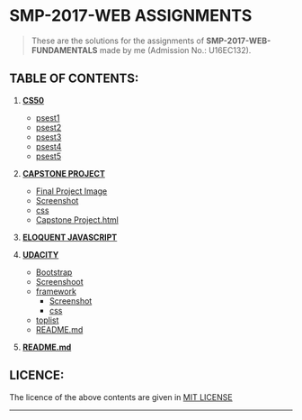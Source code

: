 # SMP-2017-WEB ASSIGNMENTS

>These are the solutions for the assignments of **SMP-2017-WEB-FUNDAMENTALS** made by me (Admission No.: U16EC132).

## TABLE OF CONTENTS:

1. **[CS50 ](https://github.com/gdgsurat/SMP-2017-Web/tree/master/smp2017-web-Vivek/CS50)**

    - [psest1](https://github.com/gdgsurat/SMP-2017-Web/tree/master/smp2017-web-Vivek/CS50/pset1)
    - [psest2](https://github.com/gdgsurat/SMP-2017-Web/tree/master/smp2017-web-Vivek/CS50/pset2)
    - [psest3](https://github.com/gdgsurat/SMP-2017-Web/tree/master/smp2017-web-Vivek/CS50/pset3)
    - [psest4](https://github.com/gdgsurat/SMP-2017-Web/tree/master/smp2017-web-Vivek/CS50/pset4)
    - [psest5](https://github.com/gdgsurat/SMP-2017-Web/tree/master/smp2017-web-Vivek/CS50/pset5)

2. **[CAPSTONE PROJECT](https://github.com/gdgsurat/SMP-2017-Web/tree/master/smp2017-web-Vivek/Capston%20Project)**
    
    - [Final Project Image](https://github.com/gdgsurat/SMP-2017-Web/tree/master/smp2017-web-Vivek/Capston%20Project/Final%20Project%20Images)
    - [Screenshot](https://github.com/gdgsurat/SMP-2017-Web/tree/master/smp2017-web-Vivek/Capston%20Project/Screenshot)
    - [css](https://github.com/gdgsurat/SMP-2017-Web/tree/master/smp2017-web-Vivek/Capston%20Project/css)
    - [Capstone Project.html](https://github.com/gdgsurat/SMP-2017-Web/blob/master/smp2017-web-Vivek/Capston%20Project/Capston%20Project.html)

3. **[ELOQUENT JAVASCRIPT](https://github.com/gdgsurat/SMP-2017-Web/tree/master/smp2017-web-Vivek/Eloquent%20JavaScript/Ex-1)**

4. **[UDACITY](https://github.com/gdgsurat/SMP-2017-Web/tree/master/smp2017-web-Vivek/Udacity)**

    - [Bootstrap](https://github.com/gdgsurat/SMP-2017-Web/tree/master/smp2017-web-Vivek/Udacity/Bootstrap)
	- [Screenshoot](https://github.com/gdgsurat/SMP-2017-Web/tree/master/smp2017-web-Vivek/Udacity/Screenshot)
	- [framework](https://github.com/gdgsurat/SMP-2017-Web/tree/master/smp2017-web-Vivek/Udacity/framework)
        - [Screenshot](https://github.com/gdgsurat/SMP-2017-Web/tree/master/smp2017-web-Vivek/Udacity/framework/Screenshot)
        - [css](https://github.com/gdgsurat/SMP-2017-Web/tree/master/smp2017-web-Vivek/Udacity/framework/css)
    - [toplist](https://github.com/gdgsurat/SMP-2017-Web/tree/master/smp2017-web-Vivek/Udacity/toplist)
    - [README.md](https://github.com/gdgsurat/SMP-2017-Web/blob/master/smp2017-web-Vivek/Udacity/README.md)

5. **[README.md](https://github.com/gdgsurat/SMP-2017-Web/blob/master/smp2017-web-Vivek/README.md)**

## LICENCE:
The licence of the above contents are given in [MIT LICENSE](https://choosealicense.com/licenses/mit/)

___
